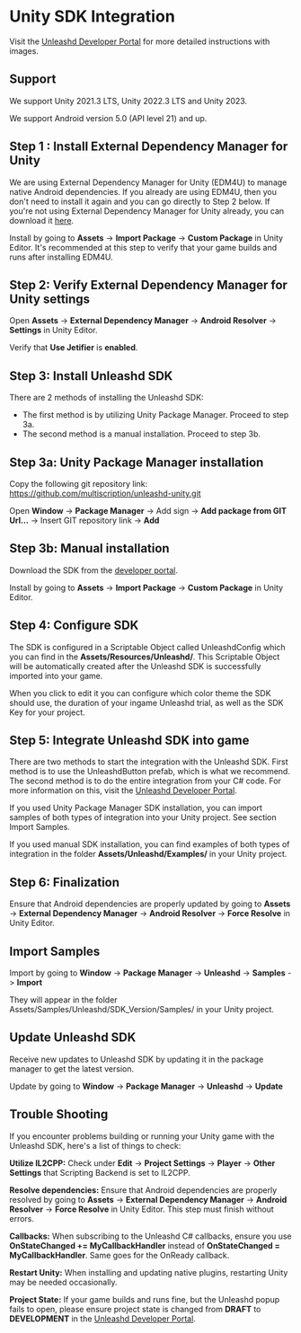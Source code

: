 # Unity SDK Integration
Visit the [Unleashd Developer Portal](https://developer.unleashd.com/my/sdk/docs/latest/android) for more detailed instructions with images.

## Support
We support Unity 2021.3 LTS, Unity 2022.3 LTS and Unity 2023.

We support Android version 5.0 (API level 21) and up.

## Step 1 : Install External Dependency Manager for Unity
We are using External Dependency Manager for Unity (EDM4U) to manage native Android dependencies. If you already are using EDM4U, then you don't need to install it again and you can go directly to Step 2 below.
If you're not using External Dependency Manager for Unity already, you can download it [here](https://developers.google.com/unity/archive#external_dependency_manager_for_unity).

Install by going to **Assets** -> **Import Package** -> **Custom Package** in Unity Editor.
It's recommended at this step to verify that your game builds and runs after installing EDM4U.

## Step 2: Verify External Dependency Manager for Unity settings
Open **Assets** -> **External Dependency Manager** -> **Android Resolver** -> **Settings** in Unity Editor.

Verify that **Use Jetifier** is **enabled**.

## Step 3: Install Unleashd SDK
There are 2 methods of installing the Unleashd SDK:
- The first method is by utilizing Unity Package Manager. Proceed to step 3a.
- The second method is a manual installation. Proceed to step 3b.

## Step 3a: Unity Package Manager installation
Copy the following git repository link: https://github.com/multiscription/unleashd-unity.git

Open **Window** -> **Package Manager** -> Add sign -> **Add package from GIT Url...** -> Insert GIT repository link -> **Add**

## Step 3b: Manual installation
Download the SDK from the [developer portal](https://developer.unleashd.com/my/sdk/latest).

Install by going to **Assets** -> **Import Package** -> **Custom Package** in Unity Editor.


## Step 4: Configure SDK
The SDK is configured in a Scriptable Object called UnleashdConfig which you can find in the **Assets/Resources/Unleashd/**.
This Scriptable Object will be automatically created after the Unleashd SDK is successfully imported into your game.

When you click to edit it you can configure which color theme the SDK should use, the duration of your ingame Unleashd trial, as well as the SDK Key for your project.

## Step 5: Integrate Unleashd SDK into game
There are two methods to start the integration with the Unleashd SDK. First method is to use the UnleashdButton prefab, which is what we recommend. The second method is to do the entire integration from your C# code. For more information on this, visit the [Unleashd Developer Portal](https://developer.unleashd.com/my/sdk/docs/latest/android).

If you used Unity Package Manager SDK installation, you can import samples of both types of integration into your Unity project. See section Import Samples.

If you used manual SDK installation, you can find examples of both types of integration in the folder **Assets/Unleashd/Examples/** in your Unity project.

## Step 6: Finalization
Ensure that Android dependencies are properly updated by going to **Assets** -> **External Dependency Manager** -> **Android Resolver** -> **Force Resolve** in Unity Editor.

## Import Samples
Import by going to **Window** -> **Package Manager** -> **Unleashd** -> **Samples** -> **Import**

They will appear in the folder Assets/Samples/Unleashd/SDK_Version/Samples/ in your Unity project.

## Update Unleashd SDK
Receive new updates to Unleashd SDK by updating it in the package manager to get the latest version.

Update by going to **Window** -> **Package Manager** -> **Unleashd** -> **Update**

## Trouble Shooting
If you encounter problems building or running your Unity game with the Unleashd SDK, here's a list of things to check:

**Utilize IL2CPP:** Check under **Edit** -> **Project Settings** -> **Player** -> **Other Settings** that Scripting Backend is set to IL2CPP.

**Resolve dependencies:** Ensure that Android dependencies are properly resolved by going to **Assets** -> **External Dependency Manager** -> **Android Resolver** -> **Force Resolve** in Unity Editor. This step must finish without errors.

**Callbacks:** When subscribing to the Unleashd C# callbacks, ensure you use **OnStateChanged += MyCallbackHandler** instead of **OnStateChanged = MyCallbackHandler**. Same goes for the OnReady callback.

**Restart Unity:** When installing and updating native plugins, restarting Unity may be needed occasionally.

**Project State:** If your game builds and runs fine, but the Unleashd popup fails to open, please ensure project state is changed from **DRAFT** to **DEVELOPMENT** in the [Unleashd Developer Portal](https://developer.test.unleashd.com).


